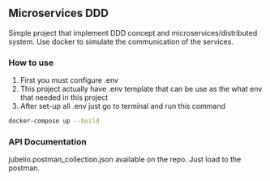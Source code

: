 ## Microservices DDD
Simple project that implement DDD concept and microservices/distributed system. Use docker to simulate the communication of the services.
### How to use 
1. First you must configure .env 
2. This project actually have .env template that can be use as the what env that needed in this project
3. After set-up all .env just go to terminal and run this command
```bash
docker-compose up --build
```

### API Documentation

jubelio.postman_collection.json available on the repo. Just load to the postman.